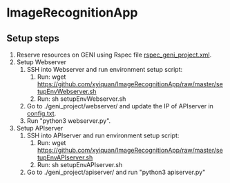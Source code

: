 # ImageRecognitionApp

## Setup steps
1. Reserve resources on GENI using Rspec file <a href="https://github.com/xyiquan/ImageRecognitionApp/raw/master/rspec_geni_project.xml">rspec_geni_project.xml</a>.
1. Setup Webserver
   1. SSH into Webserver and run environment setup script:
      1. Run: wget https://github.com/xyiquan/ImageRecognitionApp/raw/master/setupEnvWebserver.sh
      1. Run: sh setupEnvWebserver.sh
   1. Go to ./geni_project/webserver/ and update the IP of APIserver in <a href="https://github.com/xyiquan/ImageRecognitionApp/tree/master/webserver">config.txt</a>.
   1. Run "python3 webserver.py".
1. Setup APIserver  
   1. SSH into APIserver and run environment setup script:
      1. Run: wget https://github.com/xyiquan/ImageRecognitionApp/raw/master/setupEnvAPIserver.sh
      1. Run: sh setupEnvAPIserver.sh
   1. Go to ./geni_project/apiserver/ and run "python3 apiserver.py"
